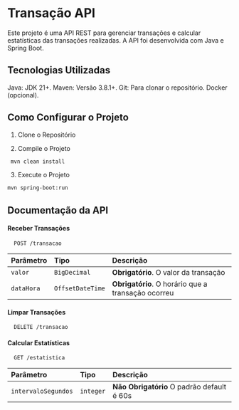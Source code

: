 # Transação API

Este projeto é uma API REST para gerenciar transações e calcular estatísticas das transações realizadas. A API foi desenvolvida com Java e Spring Boot.




## Tecnologias Utilizadas

Java: JDK 21+.
Maven: Versão 3.8.1+.
Git: Para clonar o repositório.
Docker (opcional).

##  Como Configurar o Projeto

1. Clone o Repositório

2. Compile o Projeto

```bash
 mvn clean install
```

3. Execute o Projeto

```bash
mvn spring-boot:run
```

## Documentação da API

#### Receber Transações

```http
  POST /transacao
```

| Parâmetro   | Tipo       | Descrição                           |
| :---------- | :--------- | :---------------------------------- |
| `valor` | `BigDecimal` | **Obrigatório**. O valor da transação 
| `dataHora` | `OffsetDateTime` | **Obrigatório**. O horário que a transação ocorreu

#### Limpar Transações

```http
  DELETE /transacao
```

#### Calcular Estatísticas

```http
  GET /estatistica
```

| Parâmetro   | Tipo       | Descrição                                   |
| :---------- | :--------- | :------------------------------------------ |
| `intervaloSegundos` | `integer` | **Não Obrigatório** O padrão default é 60s  |